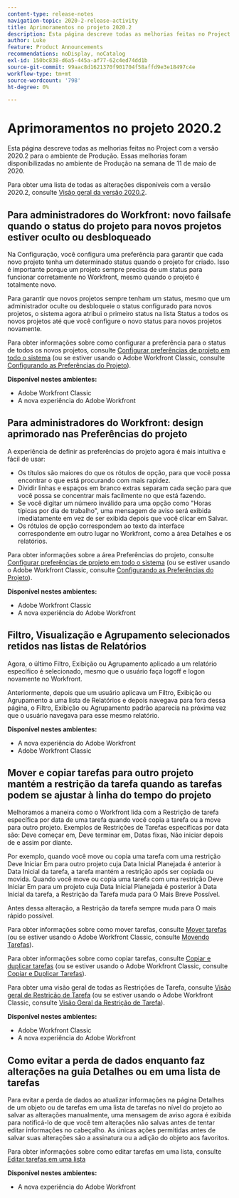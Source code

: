 ```yaml
---
content-type: release-notes
navigation-topic: 2020-2-release-activity
title: Aprimoramentos no projeto 2020.2
description: Esta página descreve todas as melhorias feitas no Project com a versão 2020.2 para o ambiente de Produção. Essas melhorias foram disponibilizadas no ambiente de Produção na semana de 11 de maio de 2020.
author: Luke
feature: Product Announcements
recommendations: noDisplay, noCatalog
exl-id: 150bc838-d6a5-445a-af77-62c4ed74dd1b
source-git-commit: 99aac8d1621370f901704f58affd9e3e18497c4e
workflow-type: tm+mt
source-wordcount: '798'
ht-degree: 0%

---
```


# Aprimoramentos no projeto 2020.2

Esta página descreve todas as melhorias feitas no Project com a versão 2020.2 para o ambiente de Produção. Essas melhorias foram disponibilizadas no ambiente de Produção na semana de 11 de maio de 2020.

Para obter uma lista de todas as alterações disponíveis com a versão 2020.2, consulte [Visão geral da versão 2020.2](../../../product-announcements/product-releases/2020.2.-release-activity/2020-2-release-overview.md).

## Para administradores do Workfront: novo failsafe quando o status do projeto para novos projetos estiver oculto ou desbloqueado

Na Configuração, você configura uma preferência para garantir que cada novo projeto tenha um determinado status quando o projeto for criado. Isso é importante porque um projeto sempre precisa de um status para funcionar corretamente no Workfront, mesmo quando o projeto é totalmente novo.

Para garantir que novos projetos sempre tenham um status, mesmo que um administrador oculte ou desbloqueie o status configurado para novos projetos, o sistema agora atribui o primeiro status na lista Status a todos os novos projetos até que você configure o novo status para novos projetos novamente.

Para obter informações sobre como configurar a preferência para o status de todos os novos projetos, consulte [Configurar preferências de projeto em todo o sistema](../../../administration-and-setup/set-up-workfront/configure-system-defaults/set-project-preferences.md) (ou se estiver usando o Adobe Workfront Classic, consulte [Configurando as Preferências do Projeto](https://one.workfront.com/s/article/Setting-Project-Preferences-1883392298)).

**Disponível nestes ambientes:**

* Adobe Workfront Classic
* A nova experiência do Adobe Workfront

## Para administradores do Workfront: design aprimorado nas Preferências do projeto

A experiência de definir as preferências do projeto agora é mais intuitiva e fácil de usar:

* Os títulos são maiores do que os rótulos de opção, para que você possa encontrar o que está procurando com mais rapidez.
* Dividir linhas e espaços em branco extras separam cada seção para que você possa se concentrar mais facilmente no que está fazendo.
* Se você digitar um número inválido para uma opção como &quot;Horas típicas por dia de trabalho&quot;, uma mensagem de aviso será exibida imediatamente em vez de ser exibida depois que você clicar em Salvar.
* Os rótulos de opção correspondem ao texto da interface correspondente em outro lugar no Workfront, como a área Detalhes e os relatórios.

Para obter informações sobre a área Preferências do projeto, consulte [Configurar preferências de projeto em todo o sistema](../../../administration-and-setup/set-up-workfront/configure-system-defaults/set-project-preferences.md) (ou se estiver usando o Adobe Workfront Classic, consulte [Configurando as Preferências do Projeto](https://one.workfront.com/s/article/Setting-Project-Preferences-1883392298)).

**Disponível nestes ambientes:**

* Adobe Workfront Classic
* A nova experiência do Adobe Workfront

## Filtro, Visualização e Agrupamento selecionados retidos nas listas de Relatórios

Agora, o último Filtro, Exibição ou Agrupamento aplicado a um relatório específico é selecionado, mesmo que o usuário faça logoff e logon novamente no Workfront.

Anteriormente, depois que um usuário aplicava um Filtro, Exibição ou Agrupamento a uma lista de Relatórios e depois navegava para fora dessa página, o Filtro, Exibição ou Agrupamento padrão aparecia na próxima vez que o usuário navegava para esse mesmo relatório.

**Disponível nestes ambientes:**

* A nova experiência do Adobe Workfront
* Adobe Workfront Classic

## Mover e copiar tarefas para outro projeto mantém a restrição da tarefa quando as tarefas podem se ajustar à linha do tempo do projeto

Melhoramos a maneira como o Workfront lida com a Restrição de tarefa específica por data de uma tarefa quando você copia a tarefa ou a move para outro projeto. Exemplos de Restrições de Tarefas específicas por data são: Deve começar em, Deve terminar em, Datas fixas, Não iniciar depois de e assim por diante.

Por exemplo, quando você move ou copia uma tarefa com uma restrição Deve Iniciar Em para outro projeto cuja Data Inicial Planejada é anterior à Data Inicial da tarefa, a tarefa mantém a restrição após ser copiada ou movida. Quando você move ou copia uma tarefa com uma restrição Deve Iniciar Em para um projeto cuja Data Inicial Planejada é posterior à Data Inicial da tarefa, a Restrição da Tarefa muda para O Mais Breve Possível.

Antes dessa alteração, a Restrição da tarefa sempre muda para O mais rápido possível.

Para obter informações sobre como mover tarefas, consulte [Mover tarefas](../../../manage-work/tasks/manage-tasks/move-tasks.md) (ou se estiver usando o Adobe Workfront Classic, consulte [Movendo Tarefas](https://one.workfront.com/s/article/Moving-Tasks-2081996259)).

Para obter informações sobre como copiar tarefas, consulte [Copiar e duplicar tarefas](../../../manage-work/tasks/manage-tasks/copy-and-duplicate-tasks.md) (ou se estiver usando o Adobe Workfront Classic, consulte [Copiar e Duplicar Tarefas](https://one.workfront.com/s/article/Copy-and-Duplicate-Tasks-218695605)).

Para obter uma visão geral de todas as Restrições de Tarefa, consulte [Visão geral de Restrição de Tarefa](../../../manage-work/tasks/task-constraints/task-constraint-overview.md) (ou se estiver usando o Adobe Workfront Classic, consulte [Visão Geral da Restrição de Tarefa](https://one.workfront.com/s/article/Task-Constraint-Overview-453396848)).

**Disponível nestes ambientes:**

* Adobe Workfront Classic
* A nova experiência do Adobe Workfront

## Como evitar a perda de dados enquanto faz alterações na guia Detalhes ou em uma lista de tarefas

Para evitar a perda de dados ao atualizar informações na página Detalhes de um objeto ou de tarefas em uma lista de tarefas no nível do projeto ao salvar as alterações manualmente, uma mensagem de aviso agora é exibida para notificá-lo de que você tem alterações não salvas antes de tentar editar informações no cabeçalho. As únicas ações permitidas antes de salvar suas alterações são a assinatura ou a adição do objeto aos favoritos.

Para obter informações sobre como editar tarefas em uma lista, consulte [Editar tarefas em uma lista](../../../manage-work/tasks/manage-tasks/edit-tasks-in-a-list.md)

**Disponível nestes ambientes:**

* A nova experiência do Adobe Workfront

